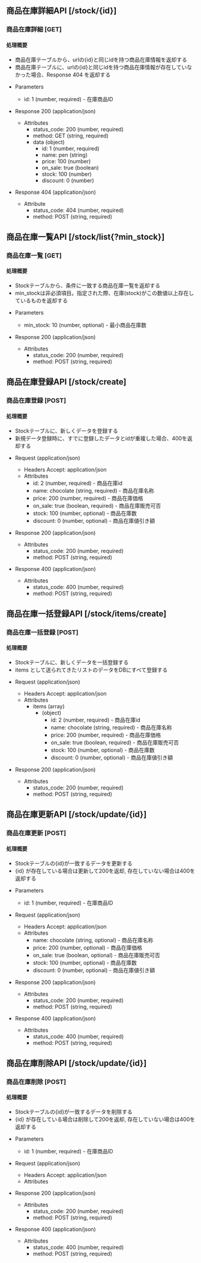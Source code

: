 ##  商品在庫詳細API [/stock/{id}]

### 商品在庫詳細 [GET]

#### 処理概要

* 商品在庫テーブルから、urlの{id}と同じidを持つ商品在庫情報を返却する
* 商品在庫テーブルに、urlの{id}と同じidを持つ商品在庫情報が存在していなかった場合、Response 404 を返却する

+ Parameters
    + id: 1 (number, required) - 在庫商品ID

+ Response 200 (application/json)
    + Attributes
        + status_code: 200 (number, required) 
        + method: GET (string, required)
        + data (object)
            + id: 1 (number, required) 
            + name: pen (string) 
            + price: 100 (number) 
            + on_sale: true (boolean) 
            + stock: 100 (number) 
            + discount: 0 (number) 
            
+ Response 404 (application/json)
    + Attribute
        + status_code: 404 (number, required) 
        + method: POST (string, required)


##  商品在庫一覧API [/stock/list{?min_stock}]

### 商品在庫一覧 [GET] 

#### 処理概要

* Stockテーブルから、条件に一致する商品在庫一覧を返却する
* min_stockは非必須項目。指定された際、在庫(stock)がこの数値以上存在しているものを返却する

+ Parameters
    + min_stock: 10 (number, optional) - 最小商品在庫数

+ Response 200 (application/json)
    + Attributes
        + status_code: 200 (number, required) 
        + method: POST (string, required)


##  商品在庫登録API [/stock/create]

### 商品在庫登録 [POST] 

#### 処理概要

* Stockテーブルに、新しくデータを登録する
* 新規データ登録時に、すでに登録したデータとidが重複した場合、400を返却する

+ Request (application/json)
    + Headers
        Accept: application/json
    + Attributes
        + id: 2 (number, required) - 商品在庫id
        + name: chocolate (string, required) - 商品在庫名称
        + price: 200 (number, required) - 商品在庫価格
        + on_sale: true (boolean, required) - 商品在庫販売可否
        + stock: 100 (number, optional) - 商品在庫数
        + discount: 0 (number, optional) - 商品在庫値引き額

+ Response 200 (application/json)
    + Attributes
        + status_code: 200 (number, required) 
        + method: POST (string, required)

+ Response 400 (application/json)
    + Attributes
        + status_code: 400 (number, required) 
        + method: POST (string, required)

##  商品在庫一括登録API [/stock/items/create]

### 商品在庫一括登録 [POST] 

#### 処理概要

* Stockテーブルに、新しくデータを一括登録する
* items として送られてきたリストのデータをDBにすべて登録する

+ Request (application/json)
    + Headers
        Accept: application/json
    + Attributes
        + items (array)
            + (object)
                + id: 2 (number, required) - 商品在庫id
                + name: chocolate (string, required) - 商品在庫名称
                + price: 200 (number, required) - 商品在庫価格
                + on_sale: true (boolean, required) - 商品在庫販売可否
                + stock: 100 (number, optional) - 商品在庫数
                + discount: 0 (number, optional) - 商品在庫値引き額

+ Response 200 (application/json)
    + Attributes
        + status_code: 200 (number, required) 
        + method: POST (string, required)


##  商品在庫更新API [/stock/update/{id}]

### 商品在庫更新 [POST] 

#### 処理概要

* Stockテーブルの{id}が一致するデータを更新する
* {id} が存在している場合は更新して200を返却, 存在していない場合は400を返却する

+ Parameters
    + id: 1 (number, required) - 在庫商品ID

+ Request (application/json)
    + Headers
        Accept: application/json
    + Attributes
        + name: chocolate (string, optional) - 商品在庫名称
        + price: 200 (number, optional) - 商品在庫価格
        + on_sale: true (boolean, optional) - 商品在庫販売可否
        + stock: 100 (number, optional) - 商品在庫数
        + discount: 0 (number, optional) - 商品在庫値引き額

+ Response 200 (application/json)
    + Attributes
        + status_code: 200 (number, required) 
        + method: POST (string, required)

+ Response 400 (application/json)
    + Attributes
        + status_code: 400 (number, required) 
        + method: POST (string, required)


##  商品在庫削除API [/stock/update/{id}]

### 商品在庫削除 [POST] 

#### 処理概要

* Stockテーブルの{id}が一致するデータを削除する
* {id} が存在している場合は削除して200を返却, 存在していない場合は400を返却する

+ Parameters
    + id: 1 (number, required) - 在庫商品ID

+ Request (application/json)
    + Headers
        Accept: application/json
    + Attributes

+ Response 200 (application/json)
    + Attributes
        + status_code: 200 (number, required) 
        + method: POST (string, required)

+ Response 400 (application/json)
    + Attributes
        + status_code: 400 (number, required) 
        + method: POST (string, required)




